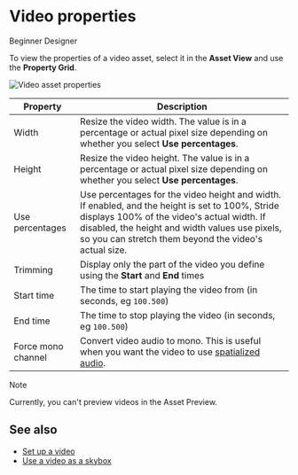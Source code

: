 # Video properties

<span class="badge text-bg-primary">Beginner</span>
<span class="badge text-bg-success">Designer</span>

To view the properties of a video asset, select it in the **Asset View** and use the **Property Grid**.

![Video asset properties](media/video-asset-properties.png)

| Property | Description |
|-----------| -----------
| Width | Resize the video width. The value is in a percentage or actual pixel size depending on whether you select **Use percentages**. |
| Height | Resize the video height. The value is in a percentage or actual pixel size depending on whether you select **Use percentages**. |
| Use percentages | Use percentages for the video height and width. If enabled, and the height is set to 100%, Stride displays 100% of the video's actual width. If disabled, the height and width values use pixels, so you can stretch them beyond the video's actual size. |
| Trimming | Display only the part of the video you define using the **Start** and **End** times |
| Start time | The time to start playing the video from (in seconds, eg `100.500`) |
| End time | The time to stop playing the video (in seconds, eg `100.500`) |
| Force mono channel | Convert video audio to mono. This is useful when you want the video to use [spatialized audio](../audio/spatialized-audio.md). |


> [!Note]
> Currently, you can't preview videos in the Asset Preview.

## See also

* [Set up a video](set-up-a-video.md)
* [Use a video as a skybox](use-a-video-as-a-skybox.md)